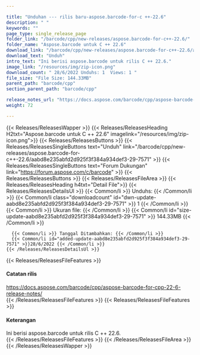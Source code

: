 ```yaml
---

title: "Unduhan --- rilis baru-aspose.barcode-for-c ++-22.6"
description: " "
keywords: ""
page_type: single_release_page
folder_link: "/barcode/cpp/new-releases/aspose.barcode-for-c++-22.6/"
folder_name: "Aspose.barcode untuk C ++ 22.6"
download_link: "/barcode/cpp/new-releases/aspose.barcode-for-c++-22.6/aabd8e235abfd2d925f3f384a934def3-29-7571"
download_text: "Unduh"
intro_text: "Ini berisi aspose.barcode untuk rilis C ++ 22.6."
image_link: "/resources/img/zip-icon.png"
download_count: " 28/6/2022 Unduhs: 1  Views: 1 "
file_size: "File Size: 144.33MB"
parent_path: "barcode/cpp"
section_parent_path: "barcode/cpp"

release_notes_url: "https://docs.aspose.com/barcode/cpp/aspose-barcode-for-cpp-22-6-release-notes/"
weight: 72

---
```


{{< Releases/ReleasesWapper >}}
  {{< Releases/ReleasesHeading H2txt="Aspose.barcode untuk C ++ 22.6" imagelink="/resources/img/zip-icon.png">}}
  {{< Releases/ReleasesButtons >}}
    {{< Releases/ReleasesSingleButtons text="Unduh" link="/barcode/cpp/new-releases/aspose.barcode-for-c++-22.6/aabd8e235abfd2d925f3f384a934def3-29-7571" >}}
    {{< Releases/ReleasesSingleButtons text="Forum Dukungan" link="https://forum.aspose.com/c/barcode" >}}
  {{< Releases/ReleasesButtons >}}
  {{< Releases/ReleasesFileArea >}}
    {{< Releases/ReleasesHeading h4txt="Detail File">}}
    {{< Releases/ReleasesDetailsUl >}}
      {{< Common/li >}} Unduhs: {{< /Common/li >}}
      {{< Common/li class="downloadcount" id="dwn-update-aabd8e235abfd2d925f3f384a934def3-29-7571" >}} 1 {{< /Common/li >}}
      {{< Common/li >}} Ukuran file: {{< /Common/li >}}
      {{< Common/li id="size-update-aabd8e235abfd2d925f3f384a934def3-29-7571" >}} 144.33MB {{< /Common/li >}}

      {{< Common/li >}} Tanggal Ditambahkan: {{< /Common/li >}}
      {{< Common/li id="added-update-aabd8e235abfd2d925f3f384a934def3-29-7571" >}}28/6/2022 {{< /Common/li >}}
    {{< /Releases/ReleasesDetailsUl >}}

  {{< Releases/ReleasesFileFeatures >}}
      <h4>Catatan rilis</h4><div><a href='https://docs.aspose.com/barcode/cpp/aspose-barcode-for-cpp-22-6-release-notes/'>https://docs.aspose.com/barcode/cpp/aspose-barcode-for-cpp-22-6-release-notes/</a></div>
  {{< /Releases/ReleasesFileFeatures >}}
  {{< Releases/ReleasesFileFeatures >}}
      <h4>Keterangan</h4><div class="HTMLDescription">Ini berisi aspose.barcode untuk rilis C ++ 22.6.</div>
  {{< /Releases/ReleasesFileFeatures >}}
 {{< /Releases/ReleasesFileArea >}}
{{< /Releases/ReleasesWapper >}}


